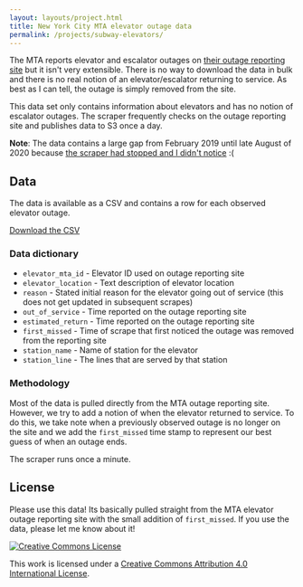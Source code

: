 ```yaml
---
layout: layouts/project.html
title: New York City MTA elevator outage data
permalink: /projects/subway-elevators/
---
```


The MTA reports elevator and escalator outages on [their outage reporting site](https://advisory.mtanyct.info/EEoutage/EEOutageReport.aspx?StationID=All) but it isn't very extensible. There is no way to download the data in bulk and there is no real notion of an elevator/escalator returning to service. As best as I can tell, the outage is simply removed from the site.

This data set only contains information about elevators and has no notion of escalator outages. The scraper frequently checks on the outage reporting site and publishes data to S3 once a day.

**Note**: The data contains a large gap from February 2019 until late August of 2020 because [the scraper had stopped and I didn't notice](https://twitter.com/jeremiak/status/1299051108300513280) :(

## Data
The data is available as a CSV and contains a row for each observed elevator outage.

<div class="center">
  <a 
  class="p1"
  href="https://s3.amazonaws.com/nyc-mta-elevator-outages/mta_elevator_outages.csv">Download the CSV</a>
  <p class="h6 italic" id="js-data-last-updated"></p>
</div>


### Data dictionary
* `elevator_mta_id` - Elevator ID used on outage reporting site
* `elevator_location` - Text description of elevator location
* `reason` - Stated initial reason for the elevator going out of service (this does not get updated in subsequent scrapes)
* `out_of_service` - Time reported on the outage reporting site
* `estimated_return` - Time reported on the outage reporting site
* `first_missed` - Time of scrape that first noticed the outage was removed from the reporting site
* `station_name` - Name of station for the elevator
* `station_line` - The lines that are served by that station


### Methodology
Most of the data is pulled directly from the MTA outage reporting site. However, we try to add a notion of when the elevator returned to service. To do this, we take note when a previously observed outage is no longer on the site and we add the `first_missed` time stamp to represent our best guess of when an outage ends.

The scraper runs once a minute.

## License
Please use this data! Its basically pulled straight from the MTA elevator outage reporting site with the small addition of `first_missed`. If you use the data, please let me know about it!

<a class="no-hover" rel="license" href="http://creativecommons.org/licenses/by/4.0/" style="background-color: transparent; padding: 0;">
  <img alt="Creative Commons License" style="border-width:0" src="https://i.creativecommons.org/l/by/4.0/88x31.png" />
</a>

This work is licensed under a <a rel="license" href="http://creativecommons.org/licenses/by/4.0/">Creative Commons Attribution 4.0 International License</a>.

<script>
  var updatedEl = document.querySelector('#js-data-last-updated')
  var url = 'https://s3.amazonaws.com/nyc-mta-elevator-outages/mta_elevator_outages.csv'
  fetch(url, { method: 'HEAD' }).then(response => {
    var lastModifiedHeader = response.headers.get('Last-Modified')
    var lastModifiedDate = new Date(lastModifiedHeader)
    var lastModified = lastModifiedDate.toLocaleDateString('en-us')
    updatedEl.innerText = 'Last updated on ' + lastModified
  })
</script>
